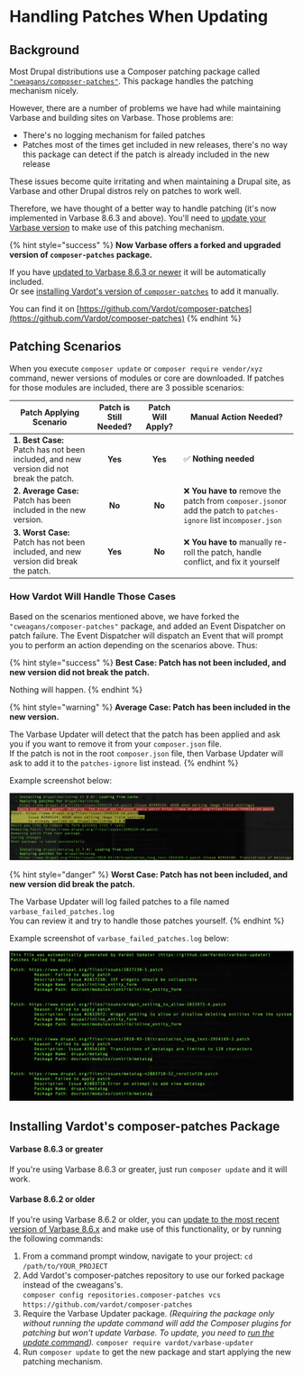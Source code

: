 # Handling Patches When Updating

## Background

Most Drupal distributions use a Composer patching package called [`"cweagans/composer-patches"`](https://github.com/cweagans/composer-patches). This package handles the patching mechanism nicely.

However, there are a number of problems we have had while maintaining Varbase and building sites on Varbase. Those problems are:

* There's no logging mechanism for failed patches
* Patches most of the times get included in new releases, there's no way this package can detect if the patch is already included in the new release

These issues become quite irritating and when maintaining a Drupal site, as Varbase and other Drupal distros rely on patches to work well.

Therefore, we have thought of a better way to handle patching (it's now implemented in Varbase 8.6.3 and above). You'll need to [update your Varbase version](https://docs.varbase.vardot.com/updating-varbase#the-update-process) to make use of this patching mechanism.

{% hint style="success" %}
**Now Varbase offers a forked and upgraded version of `composer-patches` package.**

If you have [updated to Varbase 8.6.3 or newer](./#option-1-automated-process-using-varbase-updater-varbase-updater) it will be automatically included.\
Or see [installing Vardot's version of `composer-patches`](handling-patches-when-updating.md#installing-vardots-composer-patches-package) to add it manually.

You can find it on [https://github.com/Vardot/composer-patches](https://github.com/Vardot/composer-patches)
{% endhint %}

## Patching Scenarios

When you execute `composer update` or `composer require vendor/xyz` command, newer versions of modules or core are downloaded. If patches for those modules are included, there are 3 possible scenarios:

| **Patch Applying Scenario**                                                             | **Patch is Still Needed?** | **Patch Will Apply?** | **Manual Action Needed?**                                                                                          |
| --------------------------------------------------------------------------------------- | :------------------------: | :-------------------: | ------------------------------------------------------------------------------------------------------------------ |
| **1. Best Case:** Patch has not been included, and new version did not break the patch. |           **Yes**          |        **Yes**        | ✅ **Nothing needed**                                                                                               |
| **2. Average Case:** Patch has been included in the new version.                        |           **No**           |         **No**        | ❌ **You have to** remove the patch from `composer.json`or add the patch to `patches-ignore` list in`composer.json` |
| **3. Worst Case:** Patch has not been included, and new version did break the patch.    |           **Yes**          |         **No**        | ❌ **You have to** manually re-roll the patch, handle conflict, and fix it yourself                                 |

### How Vardot Will Handle Those Cases

Based on the scenarios mentioned above, we have forked the `"cweagans/composer-patches"` package, and added an Event Dispatcher on patch failure. The Event Dispatcher will dispatch an Event that will prompt you to perform an action depending on the scenarios above. Thus:

{% hint style="success" %}
**Best Case: Patch has not been included, and new version did not break the patch.**

Nothing will happen.
{% endhint %}

{% hint style="warning" %}
**Average Case: Patch has been included in the new version.**

The Varbase Updater will detect that the patch has been applied and ask you if you want to remove it from your `composer.json` file.\
If the patch is not in the root `composer.json` file, then Varbase Updater will ask to add it to the `patches-ignore` list instead.
{% endhint %}

Example screenshot below:

![](../../drupal-platform-docs/.gitbook/assets/vardot-composer-patches-patch-detected.png)

{% hint style="danger" %}
**Worst Case: Patch has not been included, and new version did break the patch.**

The Varbase Updater will log failed patches to a file named `varbase_failed_patches.log`\
You can review it and try to handle those patches yourself.
{% endhint %}

Example screenshot of `varbase_failed_patches.log` below:

![](../../drupal-platform-docs/.gitbook/assets/vardot-composer-ptaches-failed-patches.txt-log-file.png)

## Installing Vardot's composer-patches Package

#### Varbase 8.6.3 or greater

If you're using Varbase 8.6.3 or greater, just run `composer update` and it will work.

#### Varbase 8.6.2 or older

If you're using Varbase 8.6.2 or older, you can [update to the most recent version of Varbase 8.6.x](https://docs.varbase.vardot.com/updating-varbase#the-update-process) and make use of this functionality, or by running the following commands:

1. From a command prompt window, navigate to your project: `cd /path/to/YOUR_PROJECT`
2. Add Vardot's composer-patches repository to use our forked package instead of the cweagans's.\
   `composer config repositories.composer-patches vcs https://github.com/vardot/composer-patches`
3. Require the Varbase Updater package. _(Requiring the package only without running the update command will add the Composer plugins for patching but won't update Varbase. To update, you need to_ [_run the update command_](./#the-update-process)_)._ `composer require vardot/varbase-updater`
4. Run `composer update` to get the new package and start applying the new patching mechanism.
